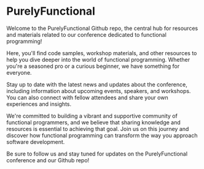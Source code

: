 # PurelyFunctional

Welcome to the PurelyFunctional Github repo, the central hub for resources and materials related to our conference dedicated to functional programming!

Here, you'll find code samples, workshop materials, and other resources to help you dive deeper into the world of functional programming. Whether you're a seasoned pro or a curious beginner, we have something for everyone.

Stay up to date with the latest news and updates about the conference, including information about upcoming events, speakers, and workshops. You can also connect with fellow attendees and share your own experiences and insights.

We're committed to building a vibrant and supportive community of functional programmers, and we believe that sharing knowledge and resources is essential to achieving that goal. Join us on this journey and discover how functional programming can transform the way you approach software development.

Be sure to follow us and stay tuned for updates on the PurelyFunctional conference and our Github repo!
